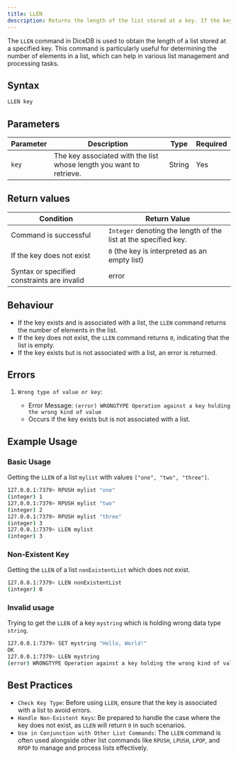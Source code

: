 ```yaml
---
title: LLEN
description: Returns the length of the list stored at a key. If the key does not exist, it is interpreted as an empty list and 0 is returned. An error is returned when the value stored at the key is not a list.
---
```


The `LLEN` command in DiceDB is used to obtain the length of a list stored at a specified key. This command is particularly useful for determining the number of elements in a list, which can help in various list management and processing tasks.

## Syntax

```bash
LLEN key
```

## Parameters

| Parameter | Description                                                               | Type    | Required |
|-----------|---------------------------------------------------------------------------|---------|----------|
| `key`     | The key associated with the list whose length you want to retrieve.       | String  | Yes      |

## Return values

| Condition                                      | Return Value                                                    |
|------------------------------------------------|-----------------------------------------------------------------|
| Command is successful                          | `Integer` denoting the length of the list at the specified key. |
| If the key does not exist                      | `0` (the key is interpreted as an empty list)                   |
| Syntax or specified constraints are invalid    | error                                                           |

## Behaviour

 - If the key exists and is associated with a list, the `LLEN` command returns the number of elements in the list.
 - If the key does not exist, the `LLEN` command returns `0`, indicating that the list is empty.
 - If the key exists but is not associated with a list, an error is returned.

## Errors

1. `Wrong type of value or key`:

   - Error Message: `(error) WRONGTYPE Operation against a key holding the wrong kind of value`
   - Occurs if the key exists but is not associated with a list.

## Example Usage

### Basic Usage

Getting the `LLEN` of a list `mylist` with values `["one", "two", "three"]`.

```bash
127.0.0.1:7379> RPUSH mylist "one"
(integer) 1
127.0.0.1:7379> RPUSH mylist "two"
(integer) 2
127.0.0.1:7379> RPUSH mylist "three"
(integer) 3
127.0.0.1:7379> LLEN mylist
(integer) 3
```

### Non-Existent Key

Getting the `LLEN` of a list `nonExistentList` which does not exist.

```bash
127.0.0.1:7379> LLEN nonExistentList
(integer) 0
```

### Invalid usage

Trying to get the `LLEN` of a key `mystring` which is holding wrong data type `string`.

```bash
127.0.0.1:7379> SET mystring "Hello, World!"
OK
127.0.0.1:7379> LLEN mystring
(error) WRONGTYPE Operation against a key holding the wrong kind of value
```

## Best Practices

- `Check Key Type`: Before using `LLEN`, ensure that the key is associated with a list to avoid errors.
- `Handle Non-Existent Keys`: Be prepared to handle the case where the key does not exist, as `LLEN` will return `0` in such scenarios.
- `Use in Conjunction with Other List Commands`: The `LLEN` command is often used alongside other list commands like `RPUSH`, `LPUSH`, `LPOP`, and `RPOP` to manage and process lists effectively.
